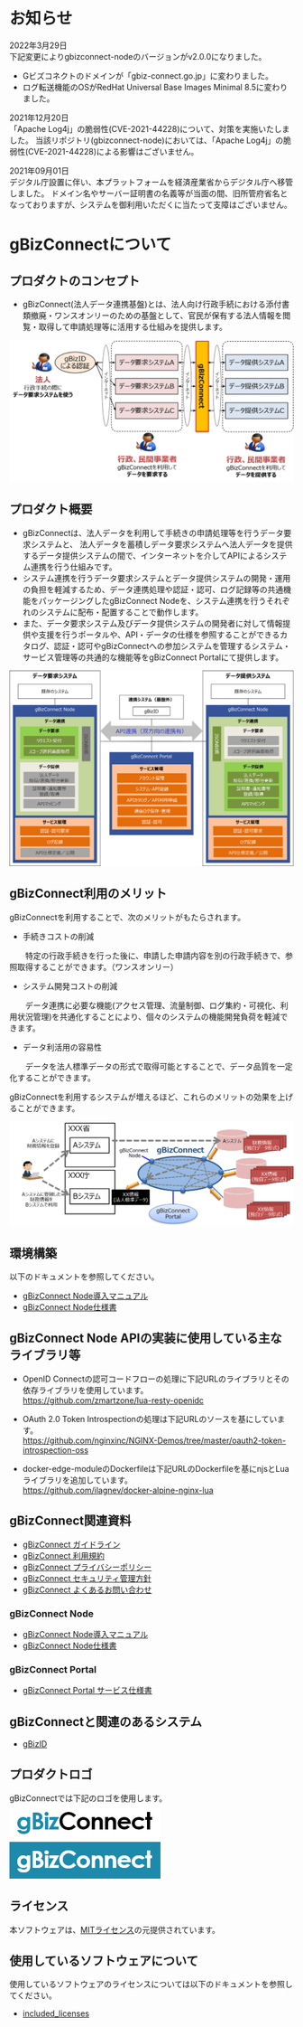 # お知らせ
2022年3月29日<br>下記変更によりgbizconnect-nodeのバージョンがv2.0.0になりました。
- Gビズコネクトのドメインが「gbiz-connect.go.jp」に変わりました。
- ログ転送機能のOSがRedHat Universal Base Images Minimal 8.5に変わりました。

2021年12月20日<br>「Apache Log4j」の脆弱性(CVE-2021-44228)について、対策を実施いたしました。
当該リポジトリ(gbizconnect-node)においては、「Apache Log4j」の脆弱性(CVE-2021-44228)による影響はございません。

2021年09月01日<br>デジタル庁設置に伴い、本プラットフォームを経済産業省からデジタル庁へ移管しました。
ドメイン名やサーバー証明書の名義等が当面の間、旧所管府省名となっておりますが、システムを御利用いただくに当たって支障はございません。

# **gBizConnectについて**

## プロダクトのコンセプト  
* gBizConnect(法人データ連携基盤)とは、法人向け行政手続における添付書類撤廃・ワンスオンリーのための基盤として、官民が保有する法人情報を閲覧・取得して申請処理等に活用する仕組みを提供します。

<div align="center">
<img src="docs/img/concept.png">
</div>  

## プロダクト概要  
* gBizConnectは、法人データを利用して手続きの申請処理等を行うデータ要求システムと、 法人データを蓄積しデータ要求システムへ法人データを提供するデータ提供システムの間で、インターネットを介してAPIによるシステム連携を行う仕組みです。
* システム連携を行うデータ要求システムとデータ提供システムの開発・運用の負担を軽減するため、データ連携処理や認証・認可、ログ記録等の共通機能をパッケージングしたgBizConnect Nodeを、システム連携を行うそれぞれのシステムに配布・配置することで動作します。
* また、データ要求システム及びデータ提供システムの開発者に対して情報提供や支援を行うポータルや、API・データの仕様を参照することができるカタログ、認証・認可やgBizConnectへの参加システムを管理するシステム・サービス管理等の共通的な機能等をgBizConnect Portalにて提供します。

<div align="center">
<img src="docs/img/System.png">
</div>  


## gBizConnect利用のメリット  

gBizConnectを利用することで、次のメリットがもたらされます。

* 手続きコストの削減

　　特定の行政手続きを行った後に、申請した申請内容を別の行政手続きで、参照取得することができます。（ワンスオンリー）

* システム開発コストの削減

　　データ連携に必要な機能(アクセス管理、流量制御、ログ集約・可視化、利用状況管理)を共通化することにより、個々のシステムの機能開発負荷を軽減できます。

* データ利活用の容易性

　　データを法人標準データの形式で取得可能とすることで、データ品質を一定化することができます。

gBizConnectを利用するシステムが増えるほど、これらのメリットの効果を上げることができます。

<div align="center">
<img src="docs/img/merit.png">
</div>    

## 環境構築  
以下のドキュメントを参照してください。
* [gBizConnect Node導入マニュアル](docs/gBizConnectNode_Manual.md)  
* [gBizConnect Node仕様書](docs/gBizConnectNode.md)  


## gBizConnect Node APIの実装に使用している主なライブラリ等
* OpenID Connectの認可コードフローの処理に下記URLのライブラリとその依存ライブラリを使用しています。  
https://github.com/zmartzone/lua-resty-openidc

* OAuth 2.0 Token Introspectionの処理は下記URLのソースを基にしています。  
https://github.com/nginxinc/NGINX-Demos/tree/master/oauth2-token-introspection-oss

* docker-edge-moduleのDockerfileは下記URLのDockerfileを基にnjsとLuaライブラリを追加しています。  
https://github.com/ilagnev/docker-alpine-nginx-lua

## gBizConnect関連資料
  * [gBizConnect ガイドライン](docs/gBizConnect_guidelines.pdf)
  * [gBizConnect 利用規約](docs/gBizConnect_Riyoukiyaku.pdf)  
  * [gBizConnect プライバシーポリシー](docs/gBizConnect_privacypolicy.md)
  * [gBizConnect セキュリティ管理方針](docs/gBizConnect_security.pdf)
  * [gBizConnect よくあるお問い合わせ](docs/gBizConnect_faq.pdf)

 ### gBizConnect Node

  * [gBizConnect Node導入マニュアル](docs/gBizConnectNode_Manual.md)  
  * [gBizConnect Node仕様書](docs/gBizConnectNode.md)  

 ### gBizConnect Portal
  * [gBizConnect Portal サービス仕様書](docs/gBizConnectPortal_service.pdf)



 ## gBizConnectと関連のあるシステム  
 * [gBizID](https://gbiz-id.go.jp/top/)


 ## プロダクトロゴ  
 gBizConnectでは下記のロゴを使用します。</br>
 ![logo1](docs/img/icon_posi.png)
 ![logo2](docs/img/icon_nega.png)  

 ## ライセンス  
 本ソフトウェアは、[MITライセンス](LICENSE)の元提供されています。

 ## 使用しているソフトウェアについて
使用しているソフトウェアのライセンスについては以下のドキュメントを参照してください。
* [included_licenses](docs/included_licenses.md)
